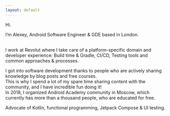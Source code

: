 ```yaml
---
layout: default
---
```


Hi.

I’m Alexey, Android Software Engineer & GDE based in London.

<br>I work at Revolut where I take care of a platform-specific domain and developer experience: Build time & Gradle, CI/CD, Testing tools and common approaches & processes.

I got into software development thanks to people who are actively sharing knowledge by blog posts and free courses. 
<br>This is why I spend a lot of my spare time sharing content with the community, and I have incredible fun doing it!
<br>In 2018, I organized Android Academy community in Moscow, which currently has more than a thousand people, who are educated for free.

Advocate of Kotlin, functional programming, Jetpack Compose & UI testing.
